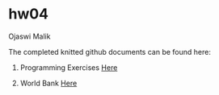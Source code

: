 # hw04

Ojaswi Malik

The completed knitted github documents can be found here:

1. Programming Exercises [Here](programming_exercises.md)

2. World Bank [Here](world_bank.md)